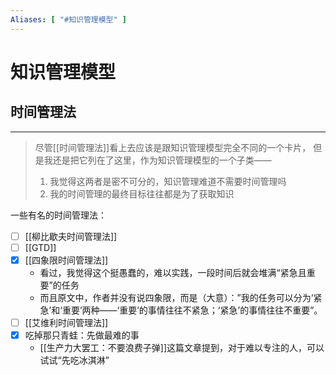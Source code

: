 ```yaml
---
Aliases: [ "#知识管理模型" ]
---
```

# 知识管理模型

## 时间管理法
---
> 尽管[[时间管理法]]看上去应该是跟知识管理模型完全不同的一个卡片，
> 但是我还是把它列在了这里，作为知识管理模型的一个子类——
> 
> 1.  我觉得这两者是密不可分的，知识管理难道不需要时间管理吗 
> 2. 我的时间管理的最终目标往往都是为了获取知识

一些有名的时间管理法：
- [ ] [[柳比歇夫时间管理法]]
- [ ] [[GTD]]
- [x] [[四象限时间管理法]]
	- 看过，我觉得这个挺愚蠢的，难以实践，一段时间后就会堆满“紧急且重要”的任务
	- 而且原文中，作者并没有说四象限，而是（大意）：”我的任务可以分为‘紧急’和‘重要’两种——‘重要’的事情往往不紧急；‘紧急’的事情往往不重要”。
- [ ] [[艾维利时间管理法]]
- [x] 吃掉那只青蛙：先做最难的事
	-  [[生产力大罢工：不要浪费子弹]]这篇文章提到，对于难以专注的人，可以试试“先吃冰淇淋”
